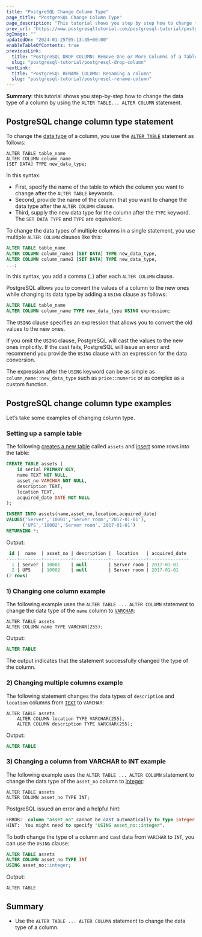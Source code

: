 ```yaml
---
title: "PostgreSQL Change Column Type"
page_title: "PostgreSQL Change Column Type"
page_description: "This tutorial shows you step by step how to change the data type of a column by using the ALTER TABLE ALTER COLUMN SET DATA TYPE statement."
prev_url: "https://www.postgresqltutorial.com/postgresql-tutorial/postgresql-change-column-type/"
ogImage: ""
updatedOn: "2024-01-25T05:13:35+00:00"
enableTableOfContents: true
previousLink: 
  title: "PostgreSQL DROP COLUMN: Remove One or More Columns of a Table"
  slug: "postgresql-tutorial/postgresql-drop-column"
nextLink: 
  title: "PostgreSQL RENAME COLUMN: Renaming a column"
  slug: "postgresql-tutorial/postgresql-rename-column"
---
```





**Summary**: this tutorial shows you step\-by\-step how to change the data type of a column by using the `ALTER TABLE... ALTER COLUMN` statement.


## PostgreSQL change column type statement

To change the [data type](postgresql-time) of a column, you use the [`ALTER TABLE`](postgresql-alter-table) statement as follows:


```sqlsql
ALTER TABLE table_name
ALTER COLUMN column_name 
[SET DATA] TYPE new_data_type;
```
In this syntax:

* First, specify the name of the table to which the column you want to change after the `ALTER TABLE` keywords.
* Second, provide the name of the column that you want to change the data type after the `ALTER COLUMN` clause.
* Third, supply the new data type for the column after the `TYPE` keyword. The `SET DATA TYPE` and `TYPE` are equivalent.

To change the data types of multiple columns in a single statement, you use multiple `ALTER COLUMN` clauses like this:


```sql
ALTER TABLE table_name
ALTER COLUMN column_name1 [SET DATA] TYPE new_data_type,
ALTER COLUMN column_name2 [SET DATA] TYPE new_data_type,
...;
```
In this syntax, you add a comma (`,`) after each `ALTER COLUMN` clause.

PostgreSQL allows you to convert the values of a column to the new ones while changing its data type by adding a `USING` clause as follows:


```sql
ALTER TABLE table_name
ALTER COLUMN column_name TYPE new_data_type USING expression;
```
The `USING` clause specifies an expression that allows you to convert the old values to the new ones.

If you omit the `USING` clause, PostgreSQL will cast the values to the new ones implicitly. If the cast fails, PostgreSQL will issue an error and recommend you provide the `USING` clause with an expression for the data conversion.

The expression after the `USING` keyword can be as simple as `column_name::new_data_type` such as `price::numeric` or as complex as a custom function.


## PostgreSQL change column type examples

Let’s take some examples of changing column type.


### Setting up a sample table

The following [creates a new table](postgresql-create-table) called `assets` and [insert](postgresql-insert) some rows into the table:


```sql
CREATE TABLE assets (
    id serial PRIMARY KEY,
    name TEXT NOT NULL,
    asset_no VARCHAR NOT NULL,
    description TEXT,
    location TEXT,
    acquired_date DATE NOT NULL
);

INSERT INTO assets(name,asset_no,location,acquired_date)
VALUES('Server','10001','Server room','2017-01-01'),
      ('UPS','10002','Server room','2017-01-01')
RETURNING *;
```
Output:


```sql
 id |  name  | asset_no | description |  location   | acquired_date
----+--------+----------+-------------+-------------+---------------
  1 | Server | 10001    | null        | Server room | 2017-01-01
  2 | UPS    | 10002    | null        | Server room | 2017-01-01
(2 rows)
```

### 1\) Changing one column example

The following example uses the `ALTER TABLE ... ALTER COLUMN` statement to change the data type of the `name` column to [`VARCHAR`](postgresql-char-varchar-text):


```
ALTER TABLE assets 
ALTER COLUMN name TYPE VARCHAR(255);
```
Output:


```sql
ALTER TABLE
```
The output indicates that the statement successfully changed the type of the column.


### 2\) Changing multiple columns example

The following statement changes the data types of `description` and `location` columns from [`TEXT`](postgresql-char-varchar-text) to `VARCHAR`:


```
ALTER TABLE assets 
    ALTER COLUMN location TYPE VARCHAR(255),
    ALTER COLUMN description TYPE VARCHAR(255);
```
Output:


```sql
ALTER TABLE
```

### 3\) Changing a column from VARCHAR to INT example

The following example uses the `ALTER TABLE ... ALTER COLUMN` statement to change the data type of the `asset_no` column to [integer](postgresql-integer):


```
ALTER TABLE assets 
ALTER COLUMN asset_no TYPE INT;
```
PostgreSQL issued an error and a helpful hint:


```sql
ERROR:  column "asset_no" cannot be cast automatically to type integer
HINT:  You might need to specify "USING asset_no::integer".
```
To both change the type of a column and cast data from `VARCHAR` to `INT`, you can use the `USING` clause:


```sql
ALTER TABLE assets
ALTER COLUMN asset_no TYPE INT 
USING asset_no::integer;
```
Output:


```
ALTER TABLE
```

## Summary

* Use the `ALTER TABLE ... ALTER COLUMN` statement to change the data type of a column.

